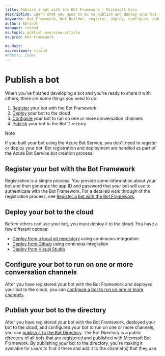 ```yaml
---
title: Publish a bot with the Bot Framework | Microsoft Docs
description: Learn what you need to do to publish and deploy your bot for people to use.
keywords: Bot Framework, Bot Builder, register, deploy, configure, publish, Bot Directory
author: kbrandl
manager: rstand
ms.topic: publish-overview-article
ms.prod: bot-framework

ms.date:
ms.reviewer: rstand
#ROBOTS: Index
---
```


# Publish a bot

When you've finished developing a bot and you're ready to share it with others, there are some things you need to do:

1. [Register](#register) your bot with the Bot Framework<br/>
2. [Deploy](#deploy) your bot to the cloud<br/>
3. [Configure](#configure) your bot to run on one or more conversation channels<br/>
4. [Publish](#publish) your bot to the Bot Directory

> [!NOTE]
> If you built your bot using the Azure Bot Service, you don't need to register or deploy your bot.
> Bot registration and deployment are handled as part of the Azure Bot Service bot creation process.

## Register your bot with the Bot Framework

Registration is a simple process. You provide some information about your bot and then generate the app ID and password that your bot will use to authenticate with the Bot Framework.
For a detailed walk through of the registration process, see [Register a bot with the Bot Framework](~/portal-register-bot.md).

## Deploy your bot to the cloud

Before others can use your bot, you must deploy it to the cloud. You have a few different options:

- [Deploy from a local git repository](~/deploy-bot-local-git.md) using continuous integration
- [Deploy from Github](~/deploy-bot-github.md) using continous integration
- [Deploy from Visual Studio](~/deploy-bot-visual-studio.md)

## Configure your bot to run on one or more conversation channels

After you have registered your bot with the Bot Framework and deployed your bot to the cloud, you can [configure a bot to run on one or more channels](~/portal-configure-channels.md).

## Publish your bot to the directory

After you have registered your bot with the Bot Framework, deployed your bot to the cloud, and configured your bot to run on one or more channels, you can [publish it to the Bot Directory](~/portal-submit-bot-directory.md).
The Bot Directory is a public directory of all bots that are registered and published with Microsoft Bot Framework.
By publishing your bot to the directory, you're making it available for users to find it there and add it to the channel(s) that they use.
